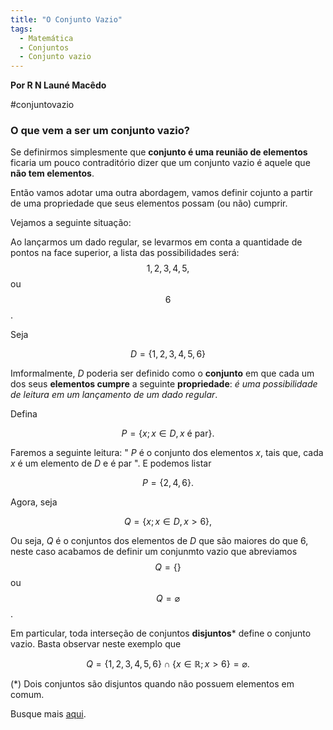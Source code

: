 ```yaml
---
title: "O Conjunto Vazio"
tags:
  - Matemática
  - Conjuntos
  - Conjunto vazio
---
```


**Por R N Launé Macêdo**

#conjuntovazio

### O que vem a ser um conjunto vazio?

Se definirmos simplesmente que **conjunto é uma reunião de elementos** ficaria um pouco contraditório dizer que um conjunto vazio é aquele que **não tem elementos**.


Então vamos adotar uma outra abordagem, vamos definir cojunto a partir de uma propriedade que seus elementos possam (ou não) cumprir.

Vejamos a seguinte situação:

Ao lançarmos um dado regular, se levarmos em conta a quantidade de pontos na face superior, 
a lista das possibilidades será: $$1, 2, 3, 4, 5,$$ ou $$6$$.

Seja

$$ 
D = \{ 1, 2, 3, 4, 5, 6 \}
$$

Imformalmente, $D$ poderia ser definido como o **conjunto** em que cada um dos seus **elementos cumpre** a seguinte **propriedade**: *é uma possibilidade de leitura em um lançamento de um dado regular*.

Defina

$$
P = \{ x; x \in D, x \text{ é par} \}.
$$

Faremos a seguinte leitura: " $P$ é o conjunto dos elementos $x$, tais que, cada $x$ é um elemento de $D$ e é par ".
E podemos listar

$$
P = \{ 2,4,6 \}.
$$

Agora, seja

$$
Q = \{ x; x \in D, x > 6 \},
$$

Ou seja, $Q$ é o conjuntos dos elementos de $D$ que são maiores do que $6$, neste caso acabamos de definir um conjunmto vazio que abreviamos $$Q = \{  \}$$ ou $$Q = \varnothing$$.

Em particular, toda interseção de conjuntos **disjuntos*** define o conjunto vazio. Basta observar neste exemplo que 

$$
Q = \{1,2,3,4,5,6 \} \cap \{x \in \mathbb{R}; x > 6 \} = \varnothing.
$$

(*) Dois conjuntos são disjuntos quando não possuem elementos em comum.

Busque mais [aqui](https://github.com/rlaunemacedo/artigos).
